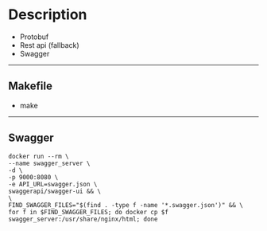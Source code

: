 # Description
- Protobuf
- Rest api (fallback)
- Swagger

------------

## Makefile
- make

------------

## Swagger
```
docker run --rm \
--name swagger_server \
-d \
-p 9000:8080 \
-e API_URL=swagger.json \
swaggerapi/swagger-ui && \
\
FIND_SWAGGER_FILES="$(find . -type f -name '*.swagger.json')" && \
for f in $FIND_SWAGGER_FILES; do docker cp $f swagger_server:/usr/share/nginx/html; done
```
